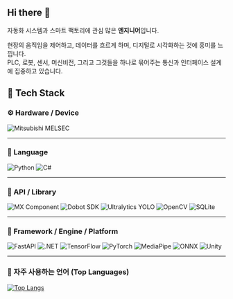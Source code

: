 ## Hi there 👋
자동화 시스템과 스마트 팩토리에 관심 많은 **엔지니어**입니다.

현장의 움직임을 제어하고, 데이터를 흐르게 하며, 디지털로 시각화하는 것에 흥미를 느낍니다.  
PLC, 로봇, 센서, 머신비전, 그리고 그것들을 하나로 묶어주는 통신과 인터페이스 설계에 집중하고 있습니다.


## 🔧 Tech Stack

### ⚙️ Hardware / Device
![Mitsubishi MELSEC](https://img.shields.io/badge/MITSUBISHI_MELSEC-E60012?style=flat&logo=semiconductor-manufacturing&logoColor=white)

---

### 🧩 Language
![Python](https://img.shields.io/badge/Python-3776AB?style=flat&logo=python&logoColor=white)
![C#](https://img.shields.io/badge/C%23-239120?style=flat&logo=c-charp&logoColor=white)


---

### 🔌 API / Library
![MX Component](https://img.shields.io/badge/MX_Component-000000?style=flat&logo=windows&logoColor=white)
![Dobot SDK](https://img.shields.io/badge/Dobot_SDK-0082C8?style=flat&logo=usb&logoColor=white)
![Ultralytics YOLO](https://img.shields.io/badge/Ultralytics_YOLO-7B68EE?style=flat&logo=pytorch&logoColor=white)
![OpenCV](https://img.shields.io/badge/OpenCV-5C3EE8?style=flat&logo=OpenCV&logoColor=white)
![SQLite](https://img.shields.io/badge/SQLite-07405E?style=flat&logo=sqlite&logoColor=white)

---

### 🧱 Framework / Engine / Platform
![FastAPI](https://img.shields.io/badge/FastAPI-009688?style=flat&logo=fastapi&logoColor=white)
![.NET](https://img.shields.io/badge/.NET-512BD4?style=flat&logo=dotnet&logoColor=white)
![TensorFlow](https://img.shields.io/badge/TensorFlow-FF6F00?style=flat&logo=tensorflow&logoColor=white)
![PyTorch](https://img.shields.io/badge/PyTorch-EE4C2C?style=flat&logo=pytorch&logoColor=white)
![MediaPipe](https://img.shields.io/badge/MediaPipe-FF6F00?style=flat&logo=google&logoColor=white)
![ONNX](https://img.shields.io/badge/ONNX-005CED?style=flat&logo=onnx&logoColor=white)
![Unity](https://img.shields.io/badge/Unity-000000?style=flat&logo=unity&logoColor=white)

---

### 🧠 자주 사용하는 언어 (Top Languages)
[![Top Langs](https://github-readme-stats.vercel.app/api/top-langs/?username=Wadangzz)](https://github.com/anuraghazra/github-readme-stats)
